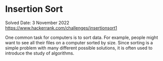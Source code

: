 # Insertion Sort
Solved Date: 3 November 2022
https://www.hackerrank.com/challenges/insertionsort1

One common task for computers is to sort data. For example, people might want to see all their files on a computer sorted by size. Since sorting is a simple problem with many different possible solutions, it is often used to introduce the study of algorithms.
